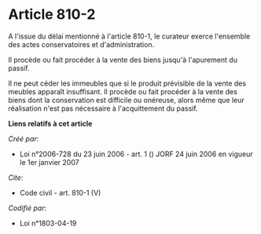 # Article 810-2

A l'issue du délai mentionné à l'article 810-1, le curateur exerce l'ensemble des actes conservatoires et d'administration. 

Il procède ou fait procéder à la vente des biens jusqu'à l'apurement du passif. 

Il ne peut céder les immeubles que si le produit prévisible de la vente des meubles apparaît insuffisant. Il procède ou fait
procéder à la vente des biens dont la conservation est difficile ou onéreuse, alors même que leur réalisation n'est pas
nécessaire à l'acquittement du passif.

**Liens relatifs à cet article**

_Créé par_:

  - Loi n°2006-728 du 23 juin 2006 - art. 1 () JORF 24 juin 2006 en vigueur le 1er janvier 2007

_Cite_:

  - Code civil - art. 810-1 (V)

_Codifié par_:

  - Loi n°1803-04-19
